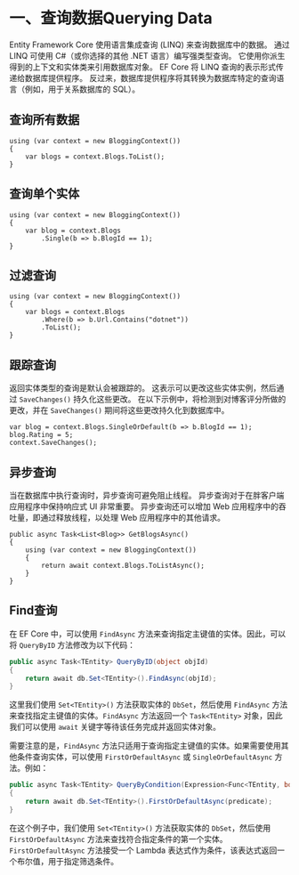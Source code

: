 # 一、查询数据Querying Data

Entity Framework Core 使用语言集成查询 (LINQ) 来查询数据库中的数据。 通过 LINQ 可使用 C#（或你选择的其他 .NET 语言）编写强类型查询。 它使用你派生得到的上下文和实体类来引用数据库对象。 EF Core 将 LINQ 查询的表示形式传递给数据库提供程序。 反过来，数据库提供程序将其转换为数据库特定的查询语言（例如，用于关系数据库的 SQL）。

## 查询所有数据

```
using (var context = new BloggingContext())
{
    var blogs = context.Blogs.ToList();
}
```

## 查询单个实体

```
using (var context = new BloggingContext())
{
    var blog = context.Blogs
        .Single(b => b.BlogId == 1);
}
```

## 过滤查询

```
using (var context = new BloggingContext())
{
    var blogs = context.Blogs
        .Where(b => b.Url.Contains("dotnet"))
        .ToList();
}
```

## 跟踪查询

返回实体类型的查询是默认会被跟踪的。 这表示可以更改这些实体实例，然后通过 `SaveChanges()` 持久化这些更改。 在以下示例中，将检测到对博客评分所做的更改，并在 `SaveChanges()` 期间将这些更改持久化到数据库中。

```
var blog = context.Blogs.SingleOrDefault(b => b.BlogId == 1);
blog.Rating = 5;
context.SaveChanges();
```

## 异步查询

当在数据库中执行查询时，异步查询可避免阻止线程。 异步查询对于在胖客户端应用程序中保持响应式 UI 非常重要。 异步查询还可以增加 Web 应用程序中的吞吐量，即通过释放线程，以处理 Web 应用程序中的其他请求。

```
public async Task<List<Blog>> GetBlogsAsync()
{
    using (var context = new BloggingContext())
    {
        return await context.Blogs.ToListAsync();
    }
}
```

## Find查询

在 EF Core 中，可以使用 `FindAsync` 方法来查询指定主键值的实体。因此，可以将 `QueryByID` 方法修改为以下代码：

```csharp
public async Task<TEntity> QueryByID(object objId)
{
    return await db.Set<TEntity>().FindAsync(objId);
}
```

这里我们使用 `Set<TEntity>()` 方法获取实体的 `DbSet`，然后使用 `FindAsync` 方法来查找指定主键值的实体。`FindAsync` 方法返回一个 `Task<TEntity>` 对象，因此我们可以使用 `await` 关键字等待该任务完成并返回实体对象。

需要注意的是，`FindAsync` 方法只适用于查询指定主键值的实体。如果需要使用其他条件查询实体，可以使用 `FirstOrDefaultAsync` 或 `SingleOrDefaultAsync` 方法。例如：

```csharp
public async Task<TEntity> QueryByCondition(Expression<Func<TEntity, bool>> predicate)
{
    return await db.Set<TEntity>().FirstOrDefaultAsync(predicate);
}
```

在这个例子中，我们使用 `Set<TEntity>()` 方法获取实体的 `DbSet`，然后使用 `FirstOrDefaultAsync` 方法来查找符合指定条件的第一个实体。`FirstOrDefaultAsync` 方法接受一个 Lambda 表达式作为条件，该表达式返回一个布尔值，用于指定筛选条件。